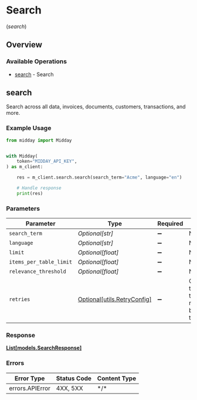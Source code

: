 # Search
(*search*)

## Overview

### Available Operations

* [search](#search) - Search

## search

Search across all data, invoices, documents, customers, transactions, and more.

### Example Usage

```python
from midday import Midday


with Midday(
    token="MIDDAY_API_KEY",
) as m_client:

    res = m_client.search.search(search_term="Acme", language="en")

    # Handle response
    print(res)

```

### Parameters

| Parameter                                                           | Type                                                                | Required                                                            | Description                                                         | Example                                                             |
| ------------------------------------------------------------------- | ------------------------------------------------------------------- | ------------------------------------------------------------------- | ------------------------------------------------------------------- | ------------------------------------------------------------------- |
| `search_term`                                                       | *Optional[str]*                                                     | :heavy_minus_sign:                                                  | N/A                                                                 | Acme                                                                |
| `language`                                                          | *Optional[str]*                                                     | :heavy_minus_sign:                                                  | N/A                                                                 | en                                                                  |
| `limit`                                                             | *Optional[float]*                                                   | :heavy_minus_sign:                                                  | N/A                                                                 | 30                                                                  |
| `items_per_table_limit`                                             | *Optional[float]*                                                   | :heavy_minus_sign:                                                  | N/A                                                                 | 5                                                                   |
| `relevance_threshold`                                               | *Optional[float]*                                                   | :heavy_minus_sign:                                                  | N/A                                                                 | 0.01                                                                |
| `retries`                                                           | [Optional[utils.RetryConfig]](../../models/utils/retryconfig.md)    | :heavy_minus_sign:                                                  | Configuration to override the default retry behavior of the client. |                                                                     |

### Response

**[List[models.SearchResponse]](../../models/.md)**

### Errors

| Error Type      | Status Code     | Content Type    |
| --------------- | --------------- | --------------- |
| errors.APIError | 4XX, 5XX        | \*/\*           |